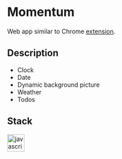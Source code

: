 # Momentum
Web app similar to Chrome [extension](https://chromewebstore.google.com/detail/momentum/laookkfknpbbblfpciffpaejjkokdgca?hl=ru&pli=1).

## Description 
- Clock
- Date
- Dynamic background picture
- Weather
- Todos

## Stack
<p>
<img src="https://img.shields.io/badge/JavaScript-F7DF1E?logo=javascript&logoColor=white&style=for-the-badge" height="40" alt="javascript logo"  />
</p>






